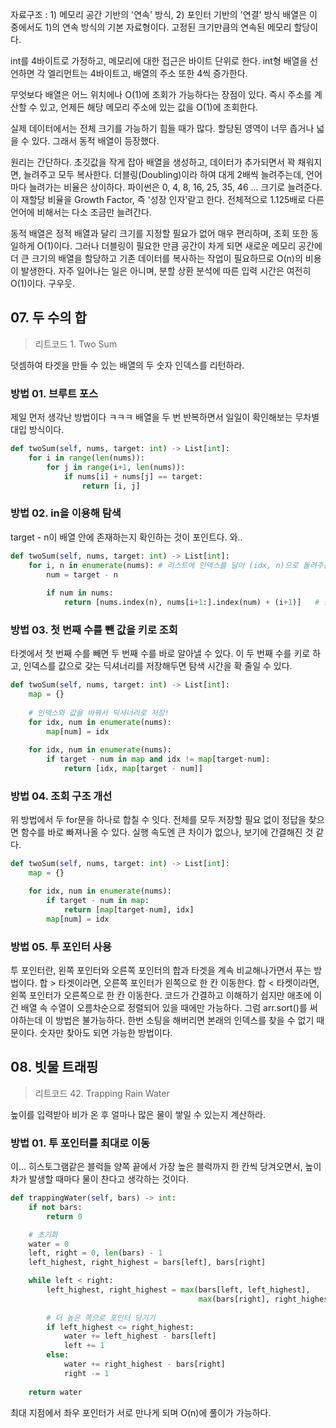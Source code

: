 자료구조 : 1) 메모리 공간 기반의 '연속' 방식, 2) 포인터 기반의 '연결' 방식
배열은 이 중에서도 1)의 연속 방식의 기본 자료형이다. 고정된 크기만큼의 연속된 메모리 할당이다.

int를 4바이트로 가정하고, 메모리에 대한 접근은 바이트 단위로 한다.
int형 배열을 선언하면 각 엘리먼트는 4바이트고, 배열의 주소 또한 4씩 증가한다.

무엇보다 배열은 어느 위치에나 O(1)에 조회가 가능하다는 장점이 있다.
즉시 주소를 계산할 수 있고, 언제든 해당 메모리 주소에 있는 값을 O(1)에 조회한다.

실제 데이터에서는 전체 크기를 가능하기 힘들 때가 많다.
할당된 영역이 너무 좁거나 넓을 수 있다. 그래서 동적 배열이 등장했다.

원리는 간단하다. 초깃값을 작게 잡아 배열을 생성하고, 데이터가 추가되면서 꽉 채워지면, 늘려주고 모두 복사한다.
더블링(Doubling)이라 하여 대게 2배씩 늘려주는데, 언어마다 늘려가는 비율은 상이하다.
파이썬은 0, 4, 8, 16, 25, 35, 46 ... 크기로 늘려준다.
이 재할당 비율을 Growth Factor, 즉 '성장 인자'랃고 한다. 전체적으로 1.125배로 다른 언어에 비해서는 다소 조금만 늘려간다. 

동적 배열은 정적 배열과 달리 크기를 지정할 필요가 없어 매우 편리하며, 조회 또한 동일하게 O(1)이다.
그러나 더블링이 필요한 만큼 공간이 차게 되면 새로운 메모리 공간에 더 큰 크기의 배열을 할당하고 기존 데이터를 복사하는 작업이 필요하므로 O(n)의 비용이 발생한다.
자주 일어나는 일은 아니며, 분할 상환 분석에 따른 입력 시간은 여전히 O(1)이다. 구우웃.

## 07. 두 수의 합
> 리트코드 1. Two Sum

덧셈하여 타겟을 만들 수 있는 배열의 두 숫자 인덱스를 리턴하라.

### 방법 01. 브루트 포스
제일 먼저 생각난 방법이다 ㅋㅋㅋ
배열을 두 번 반복하면서 일일이 확인해보는 무차별 대입 방식이다. 
```python
def twoSum(self, nums, target: int) -> List[int]:
    for i in range(len(nums)):
        for j in range(i+1, len(nums)):
            if nums[i] + nums[j] == target:
                return [i, j]
```

### 방법 02. in을 이용해 탐색
target - n이 배열 안에 존재하는지 확인하는 것이 포인트다. 와..
```python
def twoSum(self, nums, target: int) -> List[int]:
    for i, n in enumerate(nums): # 리스트에 인덱스를 달아 (idx, n)으로 돌려주는 enumerate
        num = target - n
        
        if num in nums:
            return [nums.index(n), nums[i+1:].index(num) + (i+1)]   # 중복된 수를 피하기 위한 발악
```


### 방법 03. 첫 번째 수를 뺀 값을 키로 조회
타겟에서 첫 번째 수를 빼면 두 번째 수를 바로 알아낼 수 있다.
이 두 번째 수를 키로 하고, 인덱스를 값으로 갖는 딕셔너리를 저장해두면 탐색 시간을 확 줄일 수 있다.
```python
def twoSum(self, nums, target: int) -> List[int]:
    map = {}
    
    # 인덱스와 값을 바꿔서 딕셔너리로 저장!
    for idx, num in enumerate(nums):
        map[num] = idx
    
    for idx, num in enumerate(nums):
        if target - num in map and idx != map[target-num]:
            return [idx, map[target - num]]
```

### 방법 04. 조회 구조 개선
위 방법에서 두 for문을 하나로 합칠 수 잇다.
전체를 모두 저장할 필요 없이 정답을 찾으면 함수를 바로 빠져나올 수 있다.
실행 속도엔 큰 차이가 없으나, 보기에 간결해진 것 같다.

```python
def twoSum(self, nums, target: int) -> List[int]:
    map = {}

    for idx, num in enumerate(nums):
        if target - num in map:
            return [map[target-num], idx]
        map[num] = idx
```

### 방법 05. 투 포인터 사용
투 포인터란, 왼쪽 포인터와 오른쪽 포인터의 합과 타겟을 계속 비교해나가면서 푸는 방법이다.
합 > 타겟이라면, 오른쪽 포인터가 왼쪽으로 한 칸 이동한다.
합 < 타켓이라면, 왼쪽 포인터가 오른쪽으로 한 칸 이동한다.
코드가 간결하고 이해하기 쉽지만 애초에 이건 배열 속 수열이 오름차순으로 정렬되어 있을 때에만 가능하다.
그럼 arr.sort()를 써야하는데 이 방법은 불가능하다. 한번 소팅을 해버리면 본래의 인덱스를 찾을 수 없기 때문이다.
숫자만 찾아도 되면 가능한 방법이다.


## 08. 빗물 트래핑
> 리트코드 42. Trapping Rain Water

높이를 입력받아 비가 온 후 얼마나 많은 물이 쌓일 수 있는지 계산하라.

### 방법 01. 투 포인터를 최대로 이동
이... 히스토그램같은 블럭들
양쪽 끝에서 가장 높은 블럭까지 한 칸씩 당겨오면서, 높이 차가 발생할 때마다 물이 찬다고 생각하는 것이다.

```python
def trappingWater(self, bars) -> int:
    if not bars:
        return 0

    # 초기화
    water = 0
    left, right = 0, len(bars) - 1
    left_highest, right_highest = bars[left], bars[right]

    while left < right:
        left_highest, right_highest = max(bars[left, left_highest],
                                          max(bars[right], right_highest))
        
        # 더 높은 쪽으로 포인터 당기기        
        if left_highest <= right_highest:
            water += left_highest - bars[left]
            left += 1
        else:
            water += right_highest - bars[right]
            right -= 1
    
    return water
```

최대 지점에서 좌우 포인터가 서로 만나게 되며 O(n)에 풀이가 가능하다.


